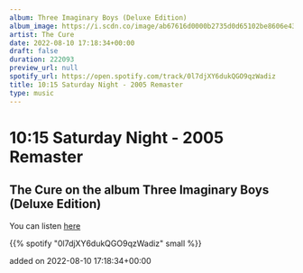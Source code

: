 ```yaml
---
album: Three Imaginary Boys (Deluxe Edition)
album_image: https://i.scdn.co/image/ab67616d0000b2735d0d65102be8606e439e54cc
artist: The Cure
date: 2022-08-10 17:18:34+00:00
draft: false
duration: 222093
preview_url: null
spotify_url: https://open.spotify.com/track/0l7djXY6dukQGO9qzWadiz
title: 10:15 Saturday Night - 2005 Remaster
type: music
---
```



# 10:15 Saturday Night - 2005 Remaster

## The Cure on the album Three Imaginary Boys (Deluxe Edition)

You can listen [here](https://open.spotify.com/track/0l7djXY6dukQGO9qzWadiz)

{{% spotify "0l7djXY6dukQGO9qzWadiz" small %}}

added on 2022-08-10 17:18:34+00:00